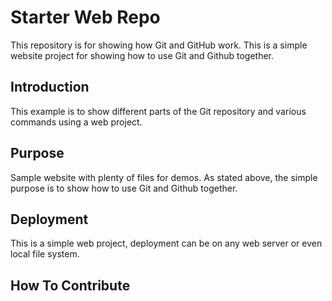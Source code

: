 # Starter Web Repo

This repository is for showing how Git and GitHub work.
This is a simple website project for showing how to use Git and Github together.

## Introduction

This example is to show different parts of the Git repository and various commands using a web project.

## Purpose

Sample website with plenty of files for demos.
As stated above, the simple purpose is to show how to use Git and Github together.

## Deployment

This is a simple web project, deployment can be on any web server or even local file system.

## How To Contribute